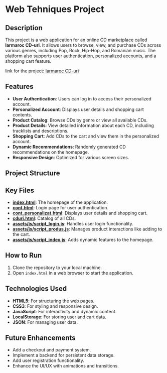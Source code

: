 # Web Tehniques Project


## Description
This project is a web application for an online CD marketplace called **Iarmaroc CD-uri**. It allows users to browse, view, and purchase CDs across various genres, including Pop, Rock, Hip-Hop, and Romanian music. The platform also supports user authentication, personalized accounts, and a shopping cart feature.

link for the project: [Iarmaroc CD-uri](https://fernandodonea.github.io/web-techniques-project/)

## Features
- **User Authentication**: Users can log in to access their personalized account.
- **Personalized Account**: Displays user details and shopping cart contents.
- **Product Catalog**: Browse CDs by genre or view all available CDs.
- **Product Details**: View detailed information about each CD, including tracklists and descriptions.
- **Shopping Cart**: Add CDs to the cart and view them in the personalized account.
- **Dynamic Recommendations**: Randomly generated CD recommendations on the homepage.
- **Responsive Design**: Optimized for various screen sizes.

## Project Structure
## Key Files
- **[index.html](index.html)**: The homepage of the application.
- **[cont.html](cont.html)**: Login page for user authentication.
- **[cont_personalizat.html](cont_personalizat.html)**: Displays user details and shopping cart.
- **[cduri.html](cduri.html)**: Catalog of all CDs.
- **[assets/js/script_login.js](assets/js/script_login.js)**: Handles user login functionality.
- **[assets/js/script_produs.js](assets/js/script_produs.js)**: Manages product interactions like adding to the cart.
- **[assets/js/script_index.js](assets/js/script_index.js)**: Adds dynamic features to the homepage.

## How to Run
1. Clone the repository to your local machine.
2. Open `index.html` in a web browser to start the application.

## Technologies Used
- **HTML5**: For structuring the web pages.
- **CSS3**: For styling and responsive design.
- **JavaScript**: For interactivity and dynamic content.
- **LocalStorage**: For storing user and cart data.
- **JSON**: For managing user data.

## Future Enhancements
- Add a checkout and payment system.
- Implement a backend for persistent data storage.
- Add user registration functionality.
- Enhance the UI/UX with animations and transitions.

